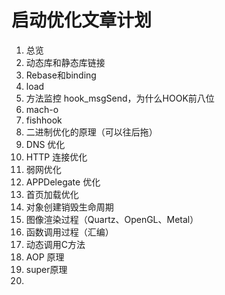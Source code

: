 # 启动优化文章计划
1. 总览
2. 动态库和静态库链接
3. Rebase和binding
4. load
5. 方法监控 hook_msgSend，为什么HOOK前八位
6. mach-o
7. fishhook
8. 二进制优化的原理（可以往后拖）
9. DNS 优化
10. HTTP 连接优化
11. 弱网优化
12. APPDelegate 优化
13. 首页加载优化
14. 对象创建销毁生命周期
15. 图像渲染过程（Quartz、OpenGL、Metal）
16. 函数调用过程（汇编）
17. 动态调用C方法
18. AOP 原理
19. super原理
20. 